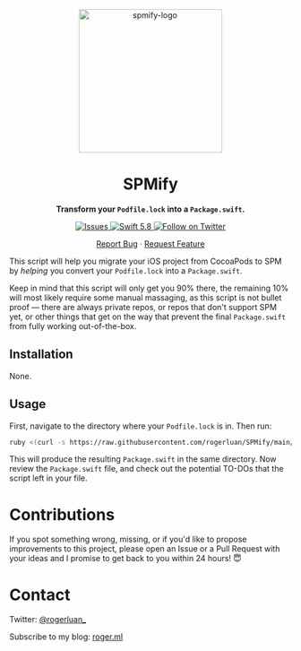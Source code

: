 <div align="center">
  <img width="256" alt="spmify-logo" src="https://github.com/rogerluan/SPMify/assets/8419048/55fd0aef-5871-4095-b67a-8febdbdf0452">

  <h1>SPMify</h1>
  <p><strong>Transform your <code>Podfile.lock</code> into a <code>Package.swift</code>.</strong></p>
  <a href="https://github.com/rogerluan/SPMify/issues">
    <img alt="Issues" src="https://img.shields.io/github/issues/rogerluan/SPMify?color=#86D492" />
  </a>
  <a href="https://swift.org">
    <img src="https://img.shields.io/badge/Swift-5.8-F05138?logo=swift&logoColor=white" alt="Swift 5.8" />
  </a>
  <a href="https://twitter.com/intent/follow?screen_name=rogerluan_">
    <img src="https://img.shields.io/twitter/follow/rogerluan_?&logo=twitter" alt="Follow on Twitter">
  </a>

  <p align="center">
    <a href="https://github.com/rogerluan/SPMify/issues/new/choose">Report Bug</a>
    ·
    <a href="https://github.com/rogerluan/SPMify/issues/new/choose">Request Feature</a>
  </p>
</div>

This script will help you migrate your iOS project from CocoaPods to SPM by _helping_ you convert your `Podfile.lock` into a `Package.swift`.

Keep in mind that this script will only get you 90% there, the remaining 10% will most likely require some manual massaging, as this script is not bullet proof — there are always private repos, or repos that don't support SPM yet, or other things that get on the way that prevent the final `Package.swift` from fully working out-of-the-box.

## Installation

None.

## Usage

First, navigate to the directory where your `Podfile.lock` is in. Then run:

```sh
ruby <(curl -s https://raw.githubusercontent.com/rogerluan/SPMify/main/spmify.ruby)
```

This will produce the resulting `Package.swift` in the same directory. Now review the `Package.swift` file, and check out the potential TO-DOs that the script left in your file.

# Contributions

If you spot something wrong, missing, or if you'd like to propose improvements to this project, please open an Issue or a Pull Request with your ideas and I promise to get back to you within 24 hours! 😇

# Contact

Twitter: [@rogerluan_](https://twitter.com/rogerluan_)

Subscribe to my blog: [roger.ml](https://www.roger.ml)
